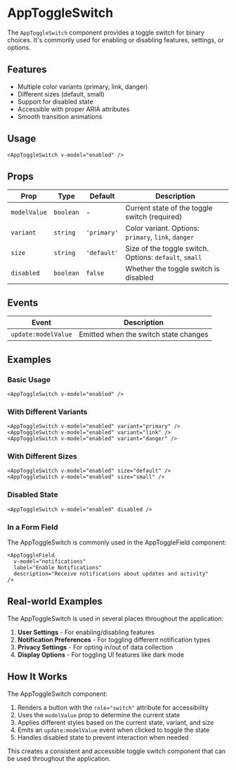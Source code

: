 # AppToggleSwitch

The `AppToggleSwitch` component provides a toggle switch for binary choices. It's commonly used for enabling or disabling features, settings, or options.

## Features

- Multiple color variants (primary, link, danger)
- Different sizes (default, small)
- Support for disabled state
- Accessible with proper ARIA attributes
- Smooth transition animations

## Usage

```vue
<AppToggleSwitch v-model="enabled" />
```

## Props

| Prop         | Type      | Default     | Description                                            |
| ------------ | --------- | ----------- | ------------------------------------------------------ |
| `modelValue` | `boolean` | -           | Current state of the toggle switch (required)          |
| `variant`    | `string`  | `'primary'` | Color variant. Options: `primary`, `link`, `danger`    |
| `size`       | `string`  | `'default'` | Size of the toggle switch. Options: `default`, `small` |
| `disabled`   | `boolean` | `false`     | Whether the toggle switch is disabled                  |

## Events

| Event               | Description                           |
| ------------------- | ------------------------------------- |
| `update:modelValue` | Emitted when the switch state changes |

## Examples

### Basic Usage

```vue
<AppToggleSwitch v-model="enabled" />
```

### With Different Variants

```vue
<AppToggleSwitch v-model="enabled" variant="primary" />
<AppToggleSwitch v-model="enabled" variant="link" />
<AppToggleSwitch v-model="enabled" variant="danger" />
```

### With Different Sizes

```vue
<AppToggleSwitch v-model="enabled" size="default" />
<AppToggleSwitch v-model="enabled" size="small" />
```

### Disabled State

```vue
<AppToggleSwitch v-model="enabled" disabled />
```

### In a Form Field

The AppToggleSwitch is commonly used in the AppToggleField component:

```vue
<AppToggleField
  v-model="notifications"
  label="Enable Notifications"
  description="Receive notifications about updates and activity"
/>
```

## Real-world Examples

The AppToggleSwitch is used in several places throughout the application:

1. **User Settings** - For enabling/disabling features
2. **Notification Preferences** - For toggling different notification types
3. **Privacy Settings** - For opting in/out of data collection
4. **Display Options** - For toggling UI features like dark mode

## How It Works

The AppToggleSwitch component:

1. Renders a button with the `role="switch"` attribute for accessibility
2. Uses the `modelValue` prop to determine the current state
3. Applies different styles based on the current state, variant, and size
4. Emits an `update:modelValue` event when clicked to toggle the state
5. Handles disabled state to prevent interaction when needed

This creates a consistent and accessible toggle switch component that can be used throughout the application.
